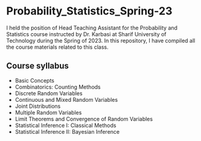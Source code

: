 # Probability_Statistics_Spring-23
I held the position of Head Teaching Assistant for the Probability and Statistics course instructed by Dr. Karbasi at Sharif University of Technology during the Spring of 2023. In this repository, I have compiled all the course materials related to this class.

## Course syllabus
- Basic Concepts
- Combinatorics: Counting Methods
- Discrete Random Variables
- Continuous and Mixed Random Variables
- Joint Distributions
- Multiple Random Variables
- Limit Theorems and Convergence of Random Variables
- Statistical Inference I: Classical Methods
- Statistical Inference II: Bayesian Inference
